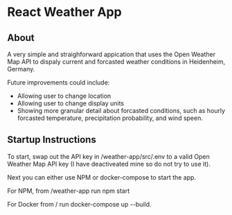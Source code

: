 # React Weather App

## About 

A very simple and straighforward appication that uses the Open Weather Map API to dispaly current and forcasted weather conditions in Heidenheim, Germany. 

Future improvements could include: 
- Allowing user to change location
- Allowing user to change display units
- Showing more granular detail about forcasted conditions, such as hourly forcasted temperature, precipitation probability, and wind speen. 

## Startup Instructions

To start, swap out the API key in /weather-app/src/.env to a valid Open Weather Map API key (I have deactiveated mine so do not try to use it). 

Next you can either use NPM or docker-compose to start the app. 

For NPM, from /weather-app run npm start

For Docker from / run docker-compose up --build. 
